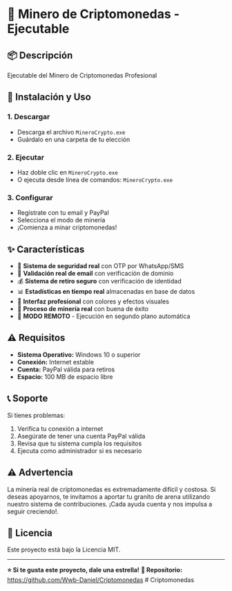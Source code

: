 # 🚀 Minero de Criptomonedas - Ejecutable

## 📦 Descripción

Ejecutable del Minero de Criptomonedas Profesional

## 🚀 Instalación y Uso

### 1. Descargar
- Descarga el archivo `MineroCrypto.exe`
- Guárdalo en una carpeta de tu elección

### 2. Ejecutar
- Haz doble clic en `MineroCrypto.exe`
- O ejecuta desde línea de comandos: `MineroCrypto.exe`

### 3. Configurar
- Regístrate con tu email y PayPal
- Selecciona el modo de minería
- ¡Comienza a minar criptomonedas!

## ✨ Características

- 🔐 **Sistema de seguridad real** con OTP por WhatsApp/SMS
- 📧 **Validación real de email** con verificación de dominio
- 💰 **Sistema de retiro seguro** con verificación de identidad
- 📊 **Estadísticas en tiempo real** almacenadas en base de datos
- 🎯 **Interfaz profesional** con colores y efectos visuales
- 🔄 **Proceso de minería real** con buena de éxito
- 🚀 **MODO REMOTO** - Ejecución en segundo plano automática

## ⚠️ Requisitos

- **Sistema Operativo:** Windows 10 o superior
- **Conexión:** Internet estable
- **Cuenta:** PayPal válida para retiros
- **Espacio:** 100 MB de espacio libre

## 📞 Soporte

Si tienes problemas:
1. Verifica tu conexión a internet
2. Asegúrate de tener una cuenta PayPal válida
3. Revisa que tu sistema cumpla los requisitos
4. Ejecuta como administrador si es necesario

## ⚠️ Advertencia

La minería real de criptomonedas es extremadamente difícil y costosa. 
Si deseas apoyarnos, te invitamos a aportar tu granito de arena utilizando nuestro sistema de contribuciones. ¡Cada ayuda cuenta y nos impulsa a seguir creciendo!.

## 📄 Licencia

Este proyecto está bajo la Licencia MIT.

---

**⭐ Si te gusta este proyecto, dale una estrella!**
**🔗 Repositorio:** https://github.com/Wwb-Daniel/Criptomonedas #   C r i p t o m o n e d a s 
 
 
